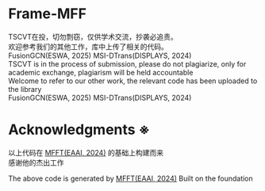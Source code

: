 # Frame-MFF
TSCVT在投，切勿剽窃，仅供学术交流，抄袭必追责。\
欢迎参考我们的其他工作，库中上传了相关的代码。\
FusionGCN(ESWA, 2025) MSI-DTrans(DISPLAYS, 2024)\
TSCVT is in the process of submission, please do not plagiarize, only for academic exchange, plagiarism will be held accountable\
Welcome to refer to our other work, the relevant code has been uploaded to the library\
FusionGCN(ESWA, 2025) MSI-DTrans(DISPLAYS, 2024)

# Acknowledgments ※  
以上代码在 [MFFT(EAAI, 2024)](https://www.sciencedirect.com/science/article/abs/pii/S0952197624001258) 的基础上构建而来  
感谢他的杰出工作  
  
The above code is generated by [MFFT(EAAI, 2024)](https://www.sciencedirect.com/science/article/abs/pii/S0952197624001258) Built on the foundation  

